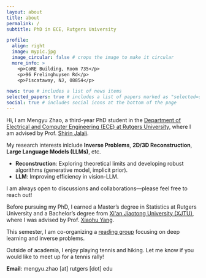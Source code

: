 ```yaml
---
layout: about
title: about
permalink: /
subtitle: PhD in ECE, Rutgers University

profile:
  align: right
  image: mypic.jpg
  image_circular: false # crops the image to make it circular
  more_info: >
    <p>CoRE Building, Room 735</p>
    <p>96 Frelinghuysen Rd</p>
    <p>Piscataway, NJ, 08854</p>

news: true # includes a list of news items
selected_papers: true # includes a list of papers marked as "selected={true}"
social: true # includes social icons at the bottom of the page
---
```



Hi, I am Mengyu Zhao, a third-year PhD student in the [Department of Electrical and Computer Engineering (ECE) at Rutgers University](https://www.ece.rutgers.edu/), where I am advised by Prof. [Shirin Jalali](https://sites.google.com/site/shirinjalali/home).

My research interests inlclude **Inverse Problems**, **2D/3D Reconstruction**, **Large Language Models (LLMs)**, etc.  
- **Reconstruction**: Exploring theoretical limits and developing robust algorithms (generative model, implicit prior).  
- **LLM**: Improving efficiency in vision-LLM.

I am always open to discussions and collaborations—please feel free to reach out!

Before pursuing my PhD, I earned a Master’s degree in Statistics at Rutgers University and a Bachelor’s degree from [Xi'an Jiaotong University (XJTU)](http://en.xjtu.edu.cn/), where I was advised by Prof. [Xiaohu Yang](https://gr.xjtu.edu.cn/web/xiaohuyang).

This semester, I am co-organizing a [reading group](https://sites.google.com/view/readinggroupforinverseprob/about) focusing on deep learning and inverse problems.

Outside of academia, I enjoy playing tennis and hiking. Let me know if you would like to meet up for a tennis rally!

**Email**: mengyu.zhao [at] rutgers [dot] edu

